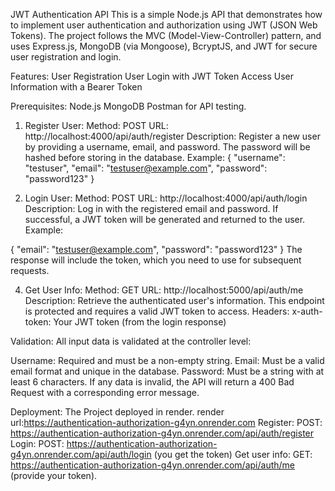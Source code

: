 JWT Authentication API
This is a simple Node.js API that demonstrates how to implement user authentication and authorization using JWT (JSON Web Tokens). 
The project follows the MVC (Model-View-Controller) pattern, and uses Express.js, MongoDB (via Mongoose), BcryptJS, and JWT for secure user registration and login.

Features:
User Registration
User Login with JWT Token
Access User Information with a Bearer Token

Prerequisites:
Node.js
MongoDB 
Postman for API testing.

1. Register User:
Method: POST
URL: http://localhost:4000/api/auth/register
Description: Register a new user by providing a username, email, and password. The password will be hashed before storing in the database.
Example:
{
  "username": "testuser",
  "email": "testuser@example.com",
  "password": "password123"
}

3. Login User:
Method: POST
URL: http://localhost:4000/api/auth/login
Description: Log in with the registered email and password. If successful, a JWT token will be generated and returned to the user.
Example:

{
  "email": "testuser@example.com",
  "password": "password123"
}
The response will include the token, which you need to use for subsequent requests.

4. Get User Info:
Method: GET
URL: http://localhost:5000/api/auth/me
Description: Retrieve the authenticated user's information. This endpoint is protected and requires a valid JWT token to access.
Headers:
x-auth-token: Your JWT token (from the login response)

Validation:
All input data is validated at the controller level:

Username: Required and must be a non-empty string.
Email: Must be a valid email format and unique in the database.
Password: Must be a string with at least 6 characters.
If any data is invalid, the API will return a 400 Bad Request with a corresponding error message.

Deployment:
The Project deployed in render.
render url:https://authentication-authorization-g4yn.onrender.com
Register:
POST: https://authentication-authorization-g4yn.onrender.com/api/auth/register
Login:
POST: https://authentication-authorization-g4yn.onrender.com/api/auth/login (you get the token)
Get user info:
GET: https://authentication-authorization-g4yn.onrender.com/api/auth/me (provide your token).
